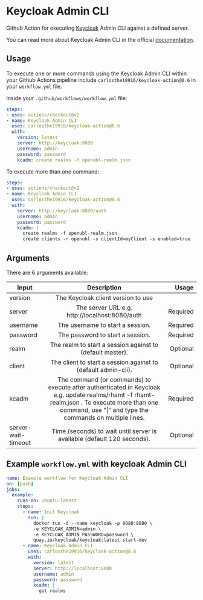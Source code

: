 # Keycloak Admin CLI
Github Action for executing [Keycloak](https://www.keycloak.org/) Admin CLI against a defined server.

You can read more about Keycloak Admin CLI in the official [documentation](https://www.keycloak.org/docs/latest/server_admin/index.html#the-admin-cli).

## Usage
To execute one or more commands using the Keycloak Admin CLI within your Github Actions pipeline include `carlosthe19916/keycloak-action@0.6` in your `workflow.yml` file.

Inside your `.github/workflows/workflow.yml` file:

```yaml
steps:
- uses: actions/checkout@v2
- name: Keycloak Admin CLI
  uses: carlosthe19916/keycloak-action@0.6
  with:
    version: latest
    server: http://keycloak:8080
    username: admin
    password: password
    kcadm: create realms -f openubl-realm.json
```

To execute more than one command:

```yaml
steps:
- uses: actions/checkout@v2
- name: Keycloak Admin CLI
  uses: carlosthe19916/keycloak-action@0.4
  with:
    server: http://keycloak:8080/auth
    username: admin
    password: password
    kcadm: |
      create realms -f openubl-realm.json
      create clients -r openubl -s clientId=myClient -s enabled=true
```

## Arguments
There are 6 arguments available:


| Input        | Description           | Usage  |
| ------------ |:---------------------:| ------:|
| version      | The Keycloak client version to use |
| server       | The server URL e.g. http://localhost:8080/auth | Required |
| username     | The username to start a session.      |   Required |
| password     | The password to start a session.      |   Required |
| realm        | The realm to start a session against to (default master).      |   Optional |
| client       | The client to start a session against to (default admin-cli).      |   Optional |
| kcadm        | The command (or commands) to execute after authenticated in Keycloak e.g. update realms/rhamt -f rhamt-realm.json . To execute more than one command, use "\|" and type the commands on multiple lines. |    Required |
| server-wait-timeout | Time (seconds) to wait until server is available (default 120 seconds). |    Optional |

## Example `workflow.yml` with keycloak Admin CLI

```yaml
name: Example workflow for Keycloak Admin CLI
on: [push]
jobs:
  example:
    runs-on: ubuntu-latest
    steps:
      - name: Init Keycloak
        run: |
          docker run -d --name keycloak -p 8080:8080 \
          -e KEYCLOAK_ADMIN=admin \
          -e KEYCLOAK_ADMIN_PASSWORD=password \
          quay.io/keycloak/keycloak:latest start-dev
      - name: Keycloak Admin CLI
        uses: carlosthe19916/keycloak-action@0.6
        with:
          version: latest
          server: http://localhost:8080
          username: admin
          password: password
          kcadm: |
            get realms
```

